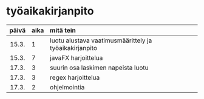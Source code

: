 # työaikakirjanpito

| päivä | aika | mitä tein  |
| :----:|:-----| :-----|
| 15.3. | 1   | luotu alustava vaatimusmäärittely ja työaikakirjanpito |
| 15.3. | 7   | javaFX harjoittelua |
| 17.3. | 3   | suurin osa laskimen napeista luotu |
| 17.3. | 3  | regex harjoittelua |
| 17.3. | 2  | ohjelmointia |
